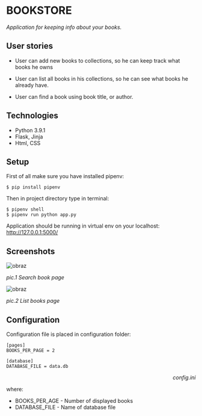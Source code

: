 # BOOKSTORE

_Application for keeping info about your books._

## User stories

* User can add new books to collections, so he can keep track what books he owns

* User can list all books in his collections, so he can see what books he already have.

* User can find a book using book title, or author.

## Technologies

* Python 3.9.1
* Flask, Jinja
* Html, CSS

## Setup

First of all make sure you have installed pipenv:

```
$ pip install pipenv
```

Then in project directory type in terminal:

```
$ pipenv shell
$ pipenv run python app.py
```

Application should be running in virtual env on your localhost: http://127.0.0.1:5000/

## Screenshots

![obraz](https://user-images.githubusercontent.com/23117274/129477695-5b40ffa9-d53f-4a07-916a-5d92c854a3a7.png)

_pic.1 Search book page_

![obraz](https://user-images.githubusercontent.com/23117274/129477733-dd70f90f-58b6-4c81-bda6-5eca1ebded65.png)

_pic.2 List books page_
## Configuration

Configuration file is placed in configuration folder:

```
[pages]
BOOKS_PER_PAGE = 2

[database]
DATABASE_FILE = data.db
```
_<p align="right">config.ini</p>_

where:

* BOOKS_PER_AGE -  Number of displayed books
* DATABASE_FILE -  Name of database file
